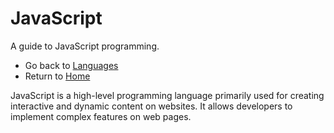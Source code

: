 # JavaScript

A guide to JavaScript programming.

- Go back to [Languages](./index.md)
- Return to [Home](../../index.md)

JavaScript is a high-level programming language primarily used for creating interactive and dynamic content on websites. It allows developers to implement complex features on web pages.
